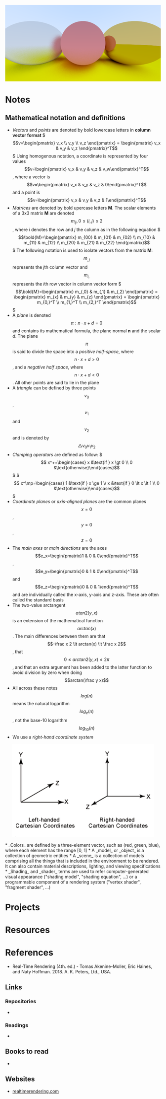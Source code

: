 ![Computer graphics notes](./assets/logo.PNG)

# Notes
## Mathematical notation and definitions
* _Vectors_ and _points_ are denoted by bold lowercase letters in **column vector format**
$$$v=\begin{pmatrix} v_x \\ v_y \\ v_z \end{pmatrix} = \begin{pmatrix} v_x & v_y & v_z \end{pmatrix}^T$$$
Using homogenous notation, a coordinate is represented by four values $$v=\begin{pmatrix} v_x & v_y & v_z & v_w\end{pmatrix}^T$$, where a vector is $$v=\begin{pmatrix} v_x & v_y & v_z & 0\end{pmatrix}^T$$ and a point is $$v=\begin{pmatrix} v_x & v_y & v_z & 1\end{pmatrix}^T$$
* _Matrices_ are denoted by bold upercase letters **M**. The scalar elements of a 3x3 matrix **M** are denoted $$m_{ij}, 0\le(i,j)\le2$$, where _i_ denotes the row and _j_ the column as in the following equation
$$$\bold{M}=\begin{pmatrix} m_{00} & m_{01} & m_{02} \\ m_{10} & m_{11} & m_{12} \\ m_{20} & m_{21} & m_{22} \end{pmatrix}$$$
The following notation is used to isolate vectors from the matrix **M**: $$m_{,j}$$ represents the *j*th column vector and $$m_{i,}$$ represents the *i*th row vector in column vector form
$$$\bold{M}=\begin{pmatrix} m_{,0} & m_{,1} & m_{,2} \end{pmatrix} = \begin{pmatrix} m_{x} & m_{y} & m_{z} \end{pmatrix} = \begin{pmatrix} m_{0,}^T \\ m_{1,}^T \\ m_{2,}^T \end{pmatrix}$$$
* A _plane_ is denoted $$\pi : n \cdot x + d = 0$$ and contains its mathematical formula, the plane normal **n** and the scalar _d_. The plane $$\pi$$ is said to divide the space into a _positive half-space_, where $$n \cdot x + d \gt 0$$, and a _negative half space_,  where $$n \cdot x + d \lt 0$$. All other points are said to lie in the plane
* A _triangle_ can be defined by three points $$v_0$$, $$v_1$$ and $$v_2$$ and is denoted by $$\triangle v_0v_1v_2$$
* _Clamping operators_ are defined as follow:
$$$ x^+=\begin{cases} x &\text{if } x \gt 0 \\ 0 &\text{otherwise}\end{cases}$$$
$$$ x^\mp=\begin{cases} 1 &\text{if } x \ge 1 \\ x &\text{if } 0 \lt x \lt 1 \\ 0 &\text{otherwise}\end{cases}$$$
* _Coordinate planes_ or _axis-aligned planes_ are the common planes $$x=0$$, $$y=0$$, $$z=0$$
* The _main axes_ or _main directions_ are the axes $$e_x=\begin{pmatrix}1 & 0 & 0\end{pmatrix}^T$$, $$e_y=\begin{pmatrix}0 & 1 & 0\end{pmatrix}^T$$ and $$e_z=\begin{pmatrix}0 & 0 & 1\end{pmatrix}^T$$ and are individually called the x-axis, y-axis and z-axis. These are often called the standard basis
* The two-value arctangent $$atan2(y,x)$$ is an extension of the mathematical function $$arctan(x)$$. The main differences between them are that $$-\frac x 2 \lt arctan(x) \lt \frac x 2$$, that $$0 \le arctan2(y,x) \le 2\pi$$, and that an extra argument has been added to the latter function to avoid division by zero when doing $$arctan(\frac y x)$$
* All across these notes $$log(n)$$ means the natural logarithm $$log_e(n)$$, not the base-10 logarithm $$log_{10}(n)$$
* We use a _right-hand coordinate system_
<p align="center">
  <img width="460" height="300" alt="Left and right handed coordinate systems" src="./assets/right-hand-coordinates.png">
</p>
* _Colors_ are defined by a three-element vector, such as (red, green, blue), where each element has the range [0, 1]
* A _model_ or _object_ is a collection of geometric entities
* A _scene_ is a collection of models comprising all the things that is included in the environment to be rendered. It can also contain material descriptions, lighting, and viewing specifications
* _Shading_ and _shader_ terms are used to refer computer-generated visual appearance ("shading model", "shading equation", ...) or a programmable component of a rendering system ("vertex shader", "fragment shader", ...)

# Projects

# Resources

# References
* Real-Time Rendering (4th. ed.) - Tomas Akenine-Moller, Eric Haines, and Naty Hoffman. 2018. A. K. Peters, Ltd., USA.
## Links
### Repositories
* 

### Readings
* 

## Books to read
* 

## Websites
* [realtimerendering.com](https://realtimerendering.com)